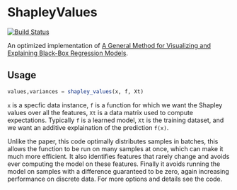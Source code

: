 # ShapleyValues

[![Build Status](https://travis-ci.org/slundberg/ShapleyValues.jl.svg?branch=master)](https://travis-ci.org/slundberg/ShapleyValues.jl)

An optimized implementation of [A General Method for Visualizing and Explaining Black-Box Regression Models](http://link.springer.com/chapter/10.1007%2F978-3-642-20267-4_3).

## Usage

```julia
values,variances = shapley_values(x, f, Xt)
```

`x` is a specfic data instance, `f` is a function for which we want the Shapley values over all the features, `Xt` is a data matrix used to compute expectations. Typically `f` is a learned model, `Xt` is the training dataset, and we want an additive explaination of the prediction `f(x)`.

Unlike the paper, this code optimally distributes samples in batches, this allows the function to be run on many samples at once, which can make it much more efficient. It also identifies features that rarely change and avoids ever computing the model on these features. Finally it avoids running the model on samples with a difference guaranteed to be zero, again increasing performance on discrete data. For more options and details see the code.
